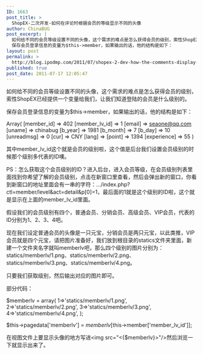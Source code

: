 ```yaml
---
ID: 1663
post_title: >
  ShopEX-二次开发-如何在评论时根据会员的等级显示不同的头像
author: ChinaBUG
post_excerpt: |
  如何给不同的会员等级设置不同的头像，这个需求的难点是怎么获得会员的级别，索性ShopEX已经提供一个变量给我们，让我们知道登陆的会员是什么级别的。
  保存会员登录信息的变量为$this->member，如果输出的话，他的结构是如下：
layout: post
permalink: >
  http://blog.ipodmp.com/2011/07/shopex-2-dev-how-the-comments-display-a-different-level-of-member-avatar.html
published: true
post_date: 2011-07-17 12:05:47
---
```

如何给不同的会员等级设置不同的头像，这个需求的难点是怎么获得会员的级别，索性ShopEX已经提供一个变量给我们，让我们知道登陆的会员是什么级别的。

保存会员登录信息的变量为$this-&gt;member，如果输出的话，他的结构是如下：

Array(
[member_id] =&gt; 402
[member_lv_id] =&gt; 1
[email] =&gt; seaone@qq.com
[uname] =&gt; chinabug
[b_year] =&gt; 1981
[b_month] =&gt; 7
[b_day] =&gt; 10
[unreadmsg] =&gt; 0
[cur] =&gt; CNY
[lang] =&gt;
[point] =&gt; 1394
[experience] =&gt; 55
)

其中member_lv_id这个就是会员的级别啦，这个值是后台我们设置会员级别的时候那个级别多代表的ID噢。

PS：怎么获取这个会员级别的ID？进入后台，进入会员等级，在会员级别列表里面找到你希望了解的会员级别，点击在新窗口里查看，然后会弹出新的窗口，你看到新窗口的地址里面会有一串的字符：.../index.php?ctl=member/level&amp;act=detail&amp;p[0]=1，最后面的1就是这个级别的ID啦，这个就是显示在上面的member_lv_id里面。

假设我们的会员级别有四个，普通会员、分销会员、高级会员、VIP会员，代表的ID分别为1、2、3、4吧。

现在我们设定普通会员的头像是一只元宝，分销会员是两只元宝，以此类推，VIP会员就是四个元宝，请把图片准备好，我们放到根目录的statics文件夹里面，新建一个文件夹名字就叫memberlv吧，那么四个级别的图片分别为：statics/memberlv/1.png、statics/memberlv/2.png、statics/memberlv/3.png、statics/memberlv/4.png。

只要我们获取级别，然后输出对应的图片即可。

部分代码：

$memberlv = array(
1=&gt;'statics/memberlv/1.png',
2=&gt;'statics/memberlv/2.png',
3=&gt;'statics/memberlv/3.png',
4=&gt;'statics/memberlv/4.png',
);

$this-&gt;pagedata['memberlv'] = $memberlv[$this-&gt;member['member_lv_id']];

在视图文件上要显示头像的地方写进&lt;img src="&lt;{$memberlv}&gt;"/&gt;然后浏览一下就显示出来了。

&nbsp;

&nbsp;